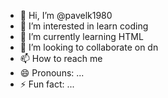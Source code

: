 - 👋 Hi, I’m @pavelk1980
- 👀 I’m interested in learn coding
- 🌱 I’m currently learning HTML
- 💞️ I’m looking to collaborate on dn
- 📫 How to reach me 
- 😄 Pronouns: ...
- ⚡ Fun fact: ...

<!---
pavelk1980/pavelk1980 is a ✨ special ✨ repository because its `README.md` (this file) appears on your GitHub profile.
You can click the Preview link to take a look at your changes.
--->
